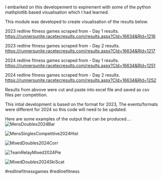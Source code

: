 I embarked on this developement to expirement with some of the python mathplotlib based visualisation which I had learned.

This module was developed to create visualisation of the results below.

2023 redline fitness games scraped from - Day 1 results.
https://runnersunite.racetecresults.com/results.aspx?CId=16634&RId=1216

2023 redline fitness games scraped from - Day 2 results.
https://runnersunite.racetecresults.com/results.aspx?CId=16634&RId=1217

2024 redline fitness games scraped from - Day 1 results.
https://runnersunite.racetecresults.com/results.aspx?CId=16634&RId=1251

2024 redline fitness games scraped from - Day 2 results.
https://runnersunite.racetecresults.com/results.aspx?CId=16634&RId=1252

Results from abvove were cut and paste into excel file and saved as csv files per competition.

This intial development is based on the format for 2023, The events/formats were different for 2024 so this code will need to be updated.

Here are some examples of the  output that can be produced....
![MensDoubles2024Bar](https://github.com/user-attachments/assets/9b87357c-8ac4-4931-a882-a88e27a8e5da)

![MensSinglesCompetitive2024Hist](https://github.com/user-attachments/assets/035317a0-b424-427e-b0eb-667b8a56c36b)

![MixedDoubles2024Corr](https://github.com/user-attachments/assets/35b0822b-6cd5-40dd-bf77-f979fa5a5c7d)

![TeamRelayMixed2024Pie](https://github.com/user-attachments/assets/4047b102-6092-456d-8fac-7e12cd07c539)

![MixedDoubles2024SkiScat](https://github.com/user-attachments/assets/601d7629-aaae-485d-93d5-8a45cff5ed94)

#redlinefitnessgames #redlinefitness
